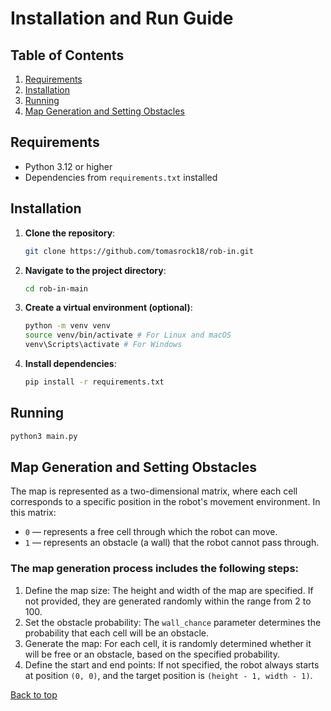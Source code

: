 # Installation and Run Guide

## Table of Contents

1. [Requirements](#requirements)
2. [Installation](#installation)
3. [Running](#running)
4. [Map Generation and Setting Obstacles](#map-generation-and-setting-obstacles)

## Requirements

- Python 3.12 or higher
- Dependencies from `requirements.txt` installed

## Installation

1. **Clone the repository**:

   ```bash
   git clone https://github.com/tomasrock18/rob-in.git
   ```

2. **Navigate to the project directory**:

   ```bash
   cd rob-in-main
   ```

3. **Create a virtual environment (optional)**:

   ```bash
   python -m venv venv
   source venv/bin/activate # For Linux and macOS
   venv\Scripts\activate # For Windows
   ```

4. **Install dependencies**:

   ```bash
   pip install -r requirements.txt
   ```

## Running

```bash
python3 main.py
```

## Map Generation and Setting Obstacles

The map is represented as a two-dimensional matrix, where each cell corresponds to a specific position in the robot's movement environment. In this matrix:

- `0` — represents a free cell through which the robot can move.
- `1` — represents an obstacle (a wall) that the robot cannot pass through.

### The map generation process includes the following steps:

1. Define the map size: The height and width of the map are specified. If not provided, they are generated randomly within the range from 2 to 100.
2. Set the obstacle probability: The `wall_chance` parameter determines the probability that each cell will be an obstacle.
3. Generate the map: For each cell, it is randomly determined whether it will be free or an obstacle, based on the specified probability.
4. Define the start and end points: If not specified, the robot always starts at position `(0, 0)`, and the target position is `(height - 1, width - 1)`.

[Back to top](../../README.en.md)
